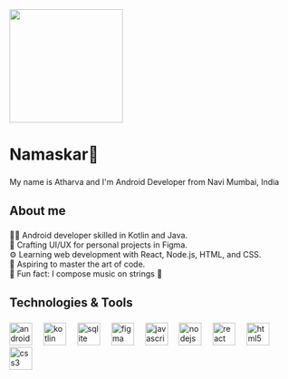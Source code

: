<div align="left">
  <img height="200" src="https://64.media.tumblr.com/ca6392f4985bcf85661b18532ab86b9e/5705b902714cfe31-4a/s2048x3072/f1d61dbc2972ccba5e03da414a0c89c1e2b74342.pnj"  />
</div>

###

<h1 align="left">Namaskar🙏</h1>

###

<p align="left">My name is Atharva and I'm Android Developer from Navi Mumbai, India</p>

###

<h2 align="left">About me</h2>

###

<p align="left">👨‍💻 Android developer skilled in Kotlin and Java.<br>🎨 Crafting UI/UX for personal projects in Figma.<br>⚙️ Learning web development with React, Node.js, HTML, and CSS.<br>🎯 Aspiring to master the art of code.<br>🎲 Fun fact: I compose music on strings 🎵</p>

###

<h2 align="left">Technologies & Tools</h2>

###

<div align="left">
  <img src="https://cdn.jsdelivr.net/gh/devicons/devicon/icons/androidstudio/androidstudio-original.svg" height="40" alt="androidstudio logo"  />
  <img width="12" />
  <img src="https://cdn.jsdelivr.net/gh/devicons/devicon/icons/kotlin/kotlin-original.svg" height="40" alt="kotlin logo"  />
  <img width="12" />
  <img src="https://cdn.jsdelivr.net/gh/devicons/devicon/icons/sqlite/sqlite-original.svg" height="40" alt="sqlite logo"  />
  <img width="12" />
  <img src="https://cdn.jsdelivr.net/gh/devicons/devicon/icons/figma/figma-original.svg" height="40" alt="figma logo"  />
  <img width="12" />
  <img src="https://cdn.jsdelivr.net/gh/devicons/devicon/icons/javascript/javascript-original.svg" height="40" alt="javascript logo"  />
  <img width="12" />
  <img src="https://cdn.jsdelivr.net/gh/devicons/devicon/icons/nodejs/nodejs-original.svg" height="40" alt="nodejs logo"  />
  <img width="12" />
  <img src="https://cdn.jsdelivr.net/gh/devicons/devicon/icons/react/react-original.svg" height="40" alt="react logo"  />
  <img width="12" />
  <img src="https://skillicons.dev/icons?i=html" height="40" alt="html5 logo"  />
  <img width="12" />
  <img src="https://skillicons.dev/icons?i=css" height="40" alt="css3 logo"  />
</div>

###
